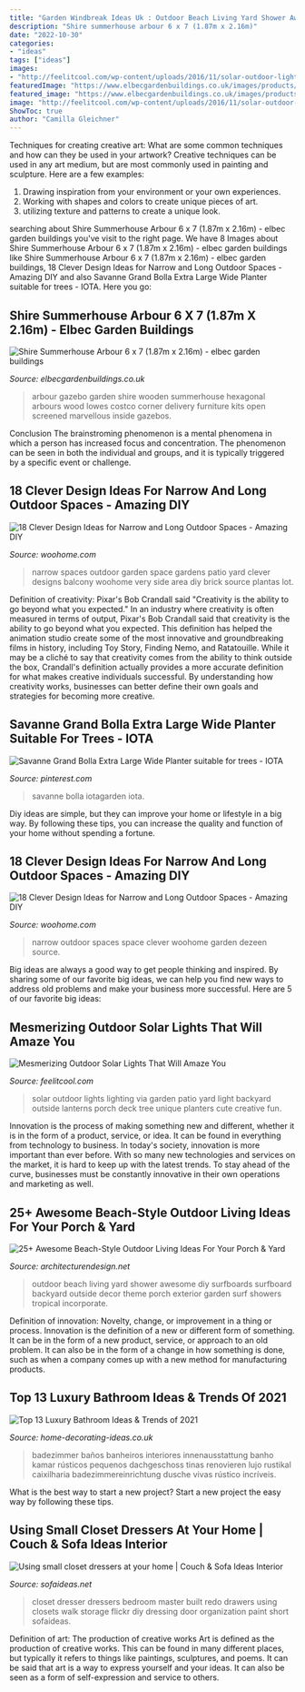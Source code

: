 ```yaml
---
title: "Garden Windbreak Ideas Uk : Outdoor Beach Living Yard Shower Awesome Diy Surfboards Surfboard Backyard Outside Decor Theme Porch Exterior Garden Surf Showers Tropical Incorporate"
description: "Shire summerhouse arbour 6 x 7 (1.87m x 2.16m)"
date: "2022-10-30"
categories:
- "ideas"
tags: ["ideas"]
images:
- "http://feelitcool.com/wp-content/uploads/2016/11/solar-outdoor-lighting-ideas16.jpg"
featuredImage: "https://www.elbecgardenbuildings.co.uk/images/products/large/1041.jpg"
featured_image: "https://www.elbecgardenbuildings.co.uk/images/products/large/1041.jpg"
image: "http://feelitcool.com/wp-content/uploads/2016/11/solar-outdoor-lighting-ideas16.jpg"
ShowToc: true
author: "Camilla Gleichner"
---
```



Techniques for creating creative art: What are some common techniques and how can they be used in your artwork?
Creative techniques can be used in any art medium, but are most commonly used in painting and sculpture. Here are a few examples:
1. Drawing inspiration from your environment or your own experiences.
2. Working with shapes and colors to create unique pieces of art.
3. utilizing texture and patterns to create a unique look.

	

		
searching about Shire Summerhouse Arbour 6 x 7 (1.87m x 2.16m) - elbec garden buildings you've visit to the right page. We have 8 Images about Shire Summerhouse Arbour 6 x 7 (1.87m x 2.16m) - elbec garden buildings like Shire Summerhouse Arbour 6 x 7 (1.87m x 2.16m) - elbec garden buildings, 18 Clever Design Ideas for Narrow and Long Outdoor Spaces - Amazing DIY and also Savanne Grand Bolla Extra Large Wide Planter suitable for trees - IOTA. Here you go:
		
    
## Shire Summerhouse Arbour 6 X 7 (1.87m X 2.16m) - Elbec Garden Buildings

<img loading=lazy src="https://www.elbecgardenbuildings.co.uk/images/products/large/1041.jpg" onerror="this.onerror=null;this.src='https://tse4.mm.bing.net/th?id=OIP.j4Be7-LjOUbsxzWH3WA0MwHaHa&amp;pid=15.1';" alt="Shire Summerhouse Arbour 6 x 7 (1.87m x 2.16m) - elbec garden buildings">

_Source: elbecgardenbuildings.co.uk_

>arbour gazebo garden shire wooden summerhouse hexagonal arbours wood lowes costco corner delivery furniture kits open screened marvellous inside gazebos. 

	

Conclusion
The brainstroming phenomenon is a mental phenomena in which a person has increased focus and concentration. The phenomenon can be seen in both the individual and groups, and it is typically triggered by a specific event or challenge.

    
## 18 Clever Design Ideas For Narrow And Long Outdoor Spaces - Amazing DIY

<img loading=lazy src="http://www.woohome.com/wp-content/uploads/2015/03/narrow-space-designs-woohome-12.jpg" onerror="this.onerror=null;this.src='https://tse4.mm.bing.net/th?id=OIP.m3HdAufsKVpgoXvOiKHQMQHaLD&amp;pid=15.1';" alt="18 Clever Design Ideas for Narrow and Long Outdoor Spaces - Amazing DIY">

_Source: woohome.com_

>narrow spaces outdoor garden space gardens patio yard clever designs balcony woohome very side area diy brick source plantas lot. 

	

Definition of creativity: Pixar's Bob Crandall said "Creativity is the ability to go beyond what you expected."
In an industry where creativity is often measured in terms of output, Pixar's Bob Crandall said that creativity is the ability to go beyond what you expected. This definition has helped the animation studio create some of the most innovative and groundbreaking films in history, including Toy Story, Finding Nemo, and Ratatouille.
While it may be a cliché to say that creativity comes from the ability to think outside the box, Crandall's definition actually provides a more accurate definition for what makes creative individuals successful. By understanding how creativity works, businesses can better define their own goals and strategies for becoming more creative.

    
## Savanne Grand Bolla Extra Large Wide Planter Suitable For Trees - IOTA

<img loading=lazy src="https://i.pinimg.com/736x/cf/db/68/cfdb6864120f6a4277d0495763590bb2.jpg" onerror="this.onerror=null;this.src='https://tse1.mm.bing.net/th?id=OIP.VDADeRs5si9aFd420QuUzAHaKW&amp;pid=15.1';" alt="Savanne Grand Bolla Extra Large Wide Planter suitable for trees - IOTA">

_Source: pinterest.com_

>savanne bolla iotagarden iota. 

	

Diy ideas are simple, but they can improve your home or lifestyle in a big way. By following these tips, you can increase the quality and function of your home without spending a fortune.

    
## 18 Clever Design Ideas For Narrow And Long Outdoor Spaces - Amazing DIY

<img loading=lazy src="https://www.woohome.com/wp-content/uploads/2015/03/narrow-space-designs-woohome-18.jpg" onerror="this.onerror=null;this.src='https://tse2.mm.bing.net/th?id=OIP.PjdJzRPvTU0llO0Z56503wHaLH&amp;pid=15.1';" alt="18 Clever Design Ideas for Narrow and Long Outdoor Spaces - Amazing DIY">

_Source: woohome.com_

>narrow outdoor spaces space clever woohome garden dezeen source. 

	

Big ideas are always a good way to get people thinking and inspired. By sharing some of our favorite big ideas, we can help you find new ways to address old problems and make your business more successful. Here are 5 of our favorite big ideas: 

    
## Mesmerizing Outdoor Solar Lights That Will Amaze You

<img loading=lazy src="http://feelitcool.com/wp-content/uploads/2016/11/solar-outdoor-lighting-ideas16.jpg" onerror="this.onerror=null;this.src='https://tse4.mm.bing.net/th?id=OIP.5C5wzR_Klkuhr-jLr_Ke6AHaLF&amp;pid=15.1';" alt="Mesmerizing Outdoor Solar Lights That Will Amaze You">

_Source: feelitcool.com_

>solar outdoor lights lighting via garden patio yard light backyard outside lanterns porch deck tree unique planters cute creative fun. 

	

Innovation is the process of making something new and different, whether it is in the form of a product, service, or idea. It can be found in everything from technology to business. In today's society, innovation is more important than ever before. With so many new technologies and services on the market, it is hard to keep up with the latest trends. To stay ahead of the curve, businesses must be constantly innovative in their own operations and marketing as well.

    
## 25+ Awesome Beach-Style Outdoor Living Ideas For Your Porch &amp; Yard

<img loading=lazy src="http://cdn.architecturendesign.net/wp-content/uploads/2015/07/AD-Beach-Style-Outdoor-Living-Ideas-17.jpg" onerror="this.onerror=null;this.src='https://tse2.mm.bing.net/th?id=OIP.f4KXxdrTKzKC686p1PpgbAHaJ4&amp;pid=15.1';" alt="25+ Awesome Beach-Style Outdoor Living Ideas For Your Porch &amp; Yard">

_Source: architecturendesign.net_

>outdoor beach living yard shower awesome diy surfboards surfboard backyard outside decor theme porch exterior garden surf showers tropical incorporate. 

	

Definition of innovation: Novelty, change, or improvement in a thing or process.
Innovation is the definition of a new or different form of something. It can be in the form of a new product, service, or approach to an old problem. It can also be in the form of a change in how something is done, such as when a company comes up with a new method for manufacturing products.

    
## Top 13 Luxury Bathroom Ideas &amp; Trends Of 2021

<img loading=lazy src="http://home-decorating-ideas.co.uk/wp-content/uploads/2020/11/luxury-bathroom-ideas-6.jpg" onerror="this.onerror=null;this.src='https://tse2.mm.bing.net/th?id=OIP.ZvxaNY4mf4yYVDnSclQq0QHaLH&amp;pid=15.1';" alt="Top 13 Luxury Bathroom Ideas &amp; Trends of 2021">

_Source: home-decorating-ideas.co.uk_

>badezimmer baños banheiros interiores innenausstattung banho kamar rústicos pequenos dachgeschoss tinas renovieren lujo rustikal caixilharia badezimmereinrichtung dusche vivas rústico incríveis. 

	

What is the best way to start a new project?
Start a new project the easy way by following these tips.

    
## Using Small Closet Dressers At Your Home | Couch &amp; Sofa Ideas Interior

<img loading=lazy src="http://sofaideas.net/wp-content/uploads/2014/11/bedroom-closet-dressers.jpg" onerror="this.onerror=null;this.src='https://tse1.mm.bing.net/th?id=OIP.kedjXZmvgMe8393yEHmRkwHaLG&amp;pid=15.1';" alt="Using small closet dressers at your home | Couch &amp; Sofa Ideas Interior">

_Source: sofaideas.net_

>closet dresser dressers bedroom master built redo drawers using closets walk storage flickr diy dressing door organization paint short sofaideas. 

	

Definition of art: The production of creative works
Art is defined as the production of creative works. This can be found in many different places, but typically it refers to things like paintings, sculptures, and poems. It can be said that art is a way to express yourself and your ideas. It can also be seen as a form of self-expression and service to others.

